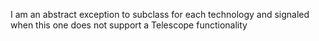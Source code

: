 I am an abstract exception to subclass for each technology and signaled when this one does not support a Telescope functionality
